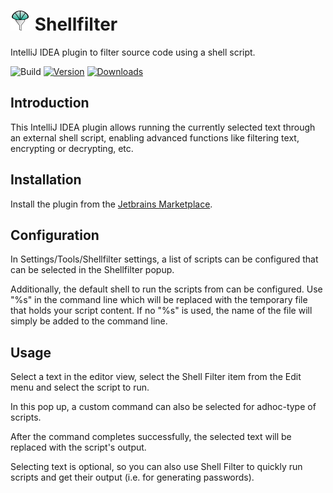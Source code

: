 # <img src="src/main/resources/icons/icon@2x.png"> Shellfilter

IntelliJ IDEA plugin to filter source code using a shell script.

![Build](https://github.com/dploeger/idea-shellfilter/workflows/Build/badge.svg)
[![Version](https://img.shields.io/jetbrains/plugin/v/9958-shell-filter.svg)](https://plugins.jetbrains.com/plugin/9958-shell-filter)
[![Downloads](https://img.shields.io/jetbrains/plugin/d/9958-shell-filter.svg)](https://plugins.jetbrains.com/plugin/9958-shell-filter)

## Introduction

<!-- Plugin description -->
This IntelliJ IDEA plugin allows running the currently selected text through an external shell script, enabling
advanced functions like filtering text, encrypting or decrypting, etc.
<!-- Plugin description end -->

## Installation

Install the plugin from the [Jetbrains Marketplace](https://plugins.jetbrains.com/plugin/9958-shell-filter).

## Configuration

In Settings/Tools/Shellfilter settings, a list of scripts can be configured that can be selected in the Shellfilter
popup. 

Additionally, the default shell to run the scripts from can be configured. Use "%s" in the command line which will
be replaced with the temporary file that holds your script content. If no "%s" is used, the name of the file will
simply be added to the command line.

## Usage

Select a text in the editor view, select the Shell Filter item from the Edit menu and select the script
to run.

In this pop up, a custom command can also be selected for adhoc-type of scripts.

After the command completes successfully, the selected text will be replaced with the script's output.

Selecting text is optional, so you can also use Shell Filter to quickly run scripts and get their output (i.e. for
generating passwords).